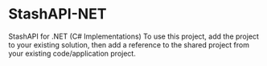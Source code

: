 # StashAPI-NET
StashAPI for .NET (C# Implementations)
To use this project, add the project to your existing solution, then add a reference 
to the shared project from your existing code/application project.